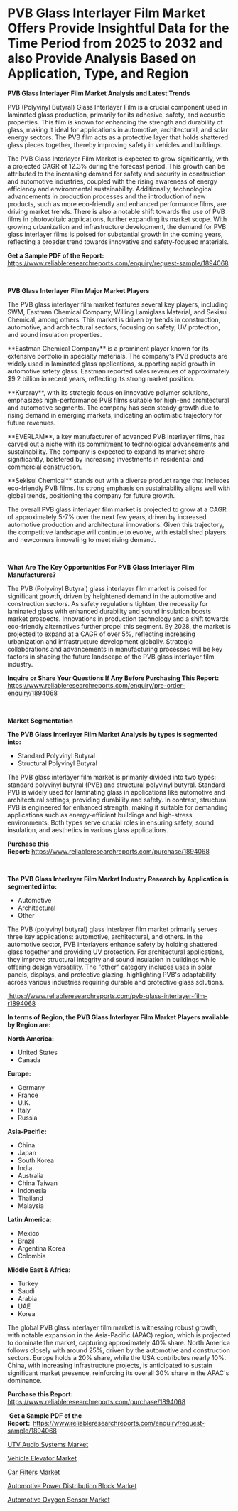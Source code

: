 <p><h1>PVB Glass Interlayer Film Market Offers Provide Insightful Data for the Time Period from 2025 to 2032 and also Provide Analysis Based on Application, Type, and Region</h1></p><p><strong>PVB Glass Interlayer Film Market Analysis and Latest Trends</strong></p>
<p><p>PVB (Polyvinyl Butyral) Glass Interlayer Film is a crucial component used in laminated glass production, primarily for its adhesive, safety, and acoustic properties. This film is known for enhancing the strength and durability of glass, making it ideal for applications in automotive, architectural, and solar energy sectors. The PVB film acts as a protective layer that holds shattered glass pieces together, thereby improving safety in vehicles and buildings.</p><p>The PVB Glass Interlayer Film Market is expected to grow significantly, with a projected CAGR of 12.3% during the forecast period. This growth can be attributed to the increasing demand for safety and security in construction and automotive industries, coupled with the rising awareness of energy efficiency and environmental sustainability. Additionally, technological advancements in production processes and the introduction of new products, such as more eco-friendly and enhanced performance films, are driving market trends. There is also a notable shift towards the use of PVB films in photovoltaic applications, further expanding its market scope. With growing urbanization and infrastructure development, the demand for PVB glass interlayer films is poised for substantial growth in the coming years, reflecting a broader trend towards innovative and safety-focused materials.</p></p>
<p><strong>Get a Sample PDF of the Report:&nbsp;</strong> <a href="https://www.reliableresearchreports.com/enquiry/request-sample/1894068?utm_campaign=2104&utm_medium=2&utm_source=Github&utm_content=ia&utm_term=04022025&utm_id=pvb-glass-interlayer-film">https://www.reliableresearchreports.com/enquiry/request-sample/1894068</a></p>
<p>&nbsp;</p>
<p><strong>PVB Glass Interlayer Film Major Market Players</strong></p>
<p><p>The PVB glass interlayer film market features several key players, including SWM, Eastman Chemical Company, Willing Lamiglass Material, and Sekisui Chemical, among others. This market is driven by trends in construction, automotive, and architectural sectors, focusing on safety, UV protection, and sound insulation properties.</p><p>**Eastman Chemical Company** is a prominent player known for its extensive portfolio in specialty materials. The company's PVB products are widely used in laminated glass applications, supporting rapid growth in automotive safety glass. Eastman reported sales revenues of approximately $9.2 billion in recent years, reflecting its strong market position.</p><p>**Kuraray**, with its strategic focus on innovative polymer solutions, emphasizes high-performance PVB films suitable for high-end architectural and automotive segments. The company has seen steady growth due to rising demand in emerging markets, indicating an optimistic trajectory for future revenues.</p><p>**EVERLAM**, a key manufacturer of advanced PVB interlayer films, has carved out a niche with its commitment to technological advancements and sustainability. The company is expected to expand its market share significantly, bolstered by increasing investments in residential and commercial construction.</p><p>**Sekisui Chemical** stands out with a diverse product range that includes eco-friendly PVB films. Its strong emphasis on sustainability aligns well with global trends, positioning the company for future growth. </p><p>The overall PVB glass interlayer film market is projected to grow at a CAGR of approximately 5-7% over the next few years, driven by increased automotive production and architectural innovations. Given this trajectory, the competitive landscape will continue to evolve, with established players and newcomers innovating to meet rising demand.</p></p>
<p>&nbsp;</p>
<p><strong>What Are The Key Opportunities For PVB Glass Interlayer Film Manufacturers?</strong></p>
<p><p>The PVB (Polyvinyl Butyral) glass interlayer film market is poised for significant growth, driven by heightened demand in the automotive and construction sectors. As safety regulations tighten, the necessity for laminated glass with enhanced durability and sound insulation boosts market prospects. Innovations in production technology and a shift towards eco-friendly alternatives further propel this segment. By 2028, the market is projected to expand at a CAGR of over 5%, reflecting increasing urbanization and infrastructure development globally. Strategic collaborations and advancements in manufacturing processes will be key factors in shaping the future landscape of the PVB glass interlayer film industry.</p></p>
<p><strong>Inquire or Share Your Questions If Any Before Purchasing This Report:</strong> <a href="https://www.reliableresearchreports.com/enquiry/pre-order-enquiry/1894068?utm_campaign=2104&utm_medium=2&utm_source=Github&utm_content=ia&utm_term=04022025&utm_id=pvb-glass-interlayer-film">https://www.reliableresearchreports.com/enquiry/pre-order-enquiry/1894068</a></p>
<p>&nbsp;</p>
<p><strong>Market Segmentation</strong></p>
<p><strong>The PVB Glass Interlayer Film Market Analysis by types is segmented into:</strong></p>
<p><ul><li>Standard Polyvinyl Butyral</li><li>Structural Polyvinyl Butyral</li></ul></p>
<p><p>The PVB glass interlayer film market is primarily divided into two types: standard polyvinyl butyral (PVB) and structural polyvinyl butyral. Standard PVB is widely used for laminating glass in applications like automotive and architectural settings, providing durability and safety. In contrast, structural PVB is engineered for enhanced strength, making it suitable for demanding applications such as energy-efficient buildings and high-stress environments. Both types serve crucial roles in ensuring safety, sound insulation, and aesthetics in various glass applications.</p></p>
<p><strong>Purchase this Report:&nbsp;</strong><a href="https://www.reliableresearchreports.com/purchase/1894068?utm_campaign=2104&utm_medium=2&utm_source=Github&utm_content=ia&utm_term=04022025&utm_id=pvb-glass-interlayer-film">https://www.reliableresearchreports.com/purchase/1894068</a></p>
<p>&nbsp;</p>
<p><strong>The PVB Glass Interlayer Film Market Industry Research by Application is segmented into:</strong></p>
<p><ul><li>Automotive</li><li>Architectural</li><li>Other</li></ul></p>
<p><p>The PVB (polyvinyl butyral) glass interlayer film market primarily serves three key applications: automotive, architectural, and others. In the automotive sector, PVB interlayers enhance safety by holding shattered glass together and providing UV protection. For architectural applications, they improve structural integrity and sound insulation in buildings while offering design versatility. The "other" category includes uses in solar panels, displays, and protective glazing, highlighting PVB's adaptability across various industries requiring durable and protective glass solutions.</p></p>
<p><a href="https://www.reliableresearchreports.com/pvb-glass-interlayer-film-r1894068?utm_campaign=2104&utm_medium=2&utm_source=Github&utm_content=ia&utm_term=04022025&utm_id=pvb-glass-interlayer-film">&nbsp;https://www.reliableresearchreports.com/pvb-glass-interlayer-film-r1894068</a></p>
<p><strong>In terms of Region, the PVB Glass Interlayer Film Market Players available by Region are:</strong></p>
<p>
    <p> <strong> North America: </strong>
        <ul>
            <li>United States</li>
            <li>Canada</li>
        </ul>
        </p> 
    <p> <strong> Europe: </strong>
        <ul>
            <li>Germany</li>
            <li>France</li>
            <li>U.K.</li>
            <li>Italy</li>
            <li>Russia</li>
        </ul>
        </p> 
    <p> <strong> Asia-Pacific: </strong>
        <ul>
            <li>China</li>
            <li>Japan</li>
            <li>South Korea</li>
            <li>India</li>
            <li>Australia</li>
            <li>China Taiwan</li>
            <li>Indonesia</li>
            <li>Thailand</li>
            <li>Malaysia</li>
        </ul>
        </p> 
    <p> <strong> Latin America: </strong>
        <ul>
            <li>Mexico</li>
            <li>Brazil</li>
            <li>Argentina Korea</li>
            <li>Colombia</li>
        </ul>
        </p> 
    <p> <strong> Middle East & Africa: </strong>
        <ul>
            <li>Turkey</li>
            <li>Saudi</li>
            <li>Arabia</li>
            <li>UAE</li>
            <li>Korea</li>
        </ul>
    </p>
    </p>
<p><p>The global PVB glass interlayer film market is witnessing robust growth, with notable expansion in the Asia-Pacific (APAC) region, which is projected to dominate the market, capturing approximately 40% share. North America follows closely with around 25%, driven by the automotive and construction sectors. Europe holds a 20% share, while the USA contributes nearly 10%. China, with increasing infrastructure projects, is anticipated to sustain significant market presence, reinforcing its overall 30% share in the APAC's dominance.</p></p>
<p><strong>Purchase this Report: </strong><a href="https://www.reliableresearchreports.com/purchase/1894068?utm_campaign=2104&utm_medium=2&utm_source=Github&utm_content=ia&utm_term=04022025&utm_id=pvb-glass-interlayer-film">https://www.reliableresearchreports.com/purchase/1894068</a></p>
<p>&nbsp;<strong>Get a Sample PDF of the Report:&nbsp;&nbsp;</strong><a href="https://www.reliableresearchreports.com/enquiry/request-sample/1894068?utm_campaign=2104&utm_medium=2&utm_source=Github&utm_content=ia&utm_term=04022025&utm_id=pvb-glass-interlayer-film">https://www.reliableresearchreports.com/enquiry/request-sample/1894068</a></p>
<p><strong></strong></p>
<p><p><a href="https://www.linkedin.com/pulse/broad-overview-utv-audio-systems-market-size-industry-growth-xibje?utm_campaign=2104&utm_medium=2&utm_source=Github&utm_content=ia&utm_term=04022025&utm_id=pvb-glass-interlayer-film">UTV Audio Systems Market</a></p><p><a href="https://www.linkedin.com/pulse/vehicle-elevator-market-evolution-global-trends-regional-o69ce?utm_campaign=2104&utm_medium=2&utm_source=Github&utm_content=ia&utm_term=04022025&utm_id=pvb-glass-interlayer-film">Vehicle Elevator Market</a></p><p><a href="https://www.linkedin.com/pulse/car-filters-market-expected-see-strong-growth-competition-bpcbc?utm_campaign=2104&utm_medium=2&utm_source=Github&utm_content=ia&utm_term=04022025&utm_id=pvb-glass-interlayer-film">Car Filters Market</a></p><p><a href="https://www.linkedin.com/pulse/global-automotive-power-distribution-block-market-trends-ddvfe?utm_campaign=2104&utm_medium=2&utm_source=Github&utm_content=ia&utm_term=04022025&utm_id=pvb-glass-interlayer-film">Automotive Power Distribution Block Market</a></p><p><a href="https://www.linkedin.com/pulse/market-report-years-2025-2032-114-cagrshowing-significant-jih9e?utm_campaign=2104&utm_medium=2&utm_source=Github&utm_content=ia&utm_term=04022025&utm_id=pvb-glass-interlayer-film">Automotive Oxygen Sensor Market</a></p></p>